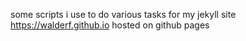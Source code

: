 some scripts i use to do various tasks for my jekyll site https://walderf.github.io hosted on github pages
